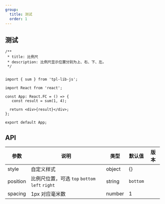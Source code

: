 ```yaml
---
group:
  title: 测试
  order: 1
---
```


## 测试

```tsx
/**
 * title: 比例尺
 * description: 比例尺显示位置分别为上、右、下、左。
 */


import { sum } from 'tpl-lib-js';

import React from 'react';

const App: React.FC = () => {
   const result = sum(1, 4);

  return <div>{result}</div>;
};

export default App;
```

## API

| 参数        | 说明                                           | 类型   | 默认值   | 版本 |
| ----------- | ---------------------------------------------- | ------ | -------- | ---- |
| style       | 自定义样式                                     | object | {}       |      |
| position    | 比例尺位置，可选 `top` `bottom` `left` `right` | string | `bottom` |      |
| spacing     | 1px 对应毫米数                                 | number | 1        |
